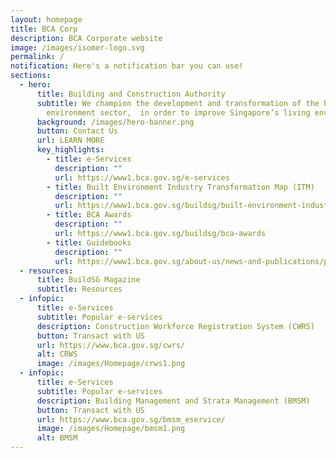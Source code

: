 ```yaml
---
layout: homepage
title: BCA Corp
description: BCA Corporate website
image: /images/isomer-logo.svg
permalink: /
notification: Here's a notification bar you can use!
sections:
  - hero:
      title: Building and Construction Authority
      subtitle: We champion the development and transformation of the built
        environment sector,  in order to improve Singapore’s living environment
      background: /images/hero-banner.png
      button: Contact Us
      url: LEARN MORE
      key_highlights:
        - title: e-Services
          description: ""
          url: https://www1.bca.gov.sg/e-services
        - title: Built Environment Industry Transformation Map (ITM)
          description: ""
          url: https://www1.bca.gov.sg/buildsg/built-environment-industry-transformation-map
        - title: BCA Awards
          description: ""
          url: https://www1.bca.gov.sg/buildsg/bca-awards
        - title: Guidebooks
          description: ""
          url: https://www1.bca.gov.sg/about-us/news-and-publications/publications-reports/guidebooks
  - resources:
      title: BuildSG Magazine
      subtitle: Resources
  - infopic:
      title: e-Services
      subtitle: Popular e-services
      description: Construction Workforce Registration System (CWRS)
      button: Transact with US
      url: https://www.bca.gov.sg/cwrs/
      alt: CRWS
      image: /images/Homepage/crws1.png
  - infopic:
      title: e-Services
      subtitle: Popular e-services
      description: Building Management and Strata Management (BMSM)
      button: Transact with US
      url: https://www.bca.gov.sg/bmsm_eservice/
      image: /images/Homepage/bmsm1.png
      alt: BMSM
---
```

